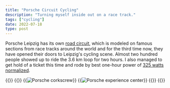 ```yaml
---
title: "Porsche Circuit Cycling"
description: "Turning myself inside out on a race track."
tags: ["cycling"]
date: 2022-07-18
type: post
---
```

Porsche Leipzig has its own [road circuit](https://www.porsche-leipzig.com/en/tracks/porsche-on-road-circuit), which is modeled on famous sections from race tracks around the world and for the third time now, they have opened their doors to Leipzig's cycling scene.  Almost two hundred people showed up to ride the 3.6 km loop for two hours. I also managed to get hold of a ticket this time and rode by best one-hour power of [325 watts normalized](https://www.strava.com/activities/7420760607).

{{<escape>}}
  {{<wrap>}}
    {{<image src="img/corkscrew.jpg" alt="Porsche corkscrew">}}
    {{<image src="img/pecle.jpg" alt="Porsche experience center">}}
  {{</wrap>}}
{{</escape>}}
